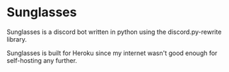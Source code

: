 # Sunglasses
Sunglasses is a discord bot written in python using the discord.py-rewrite library.

Sunglasses is built for Heroku since my internet wasn't good enough for self-hosting any further.
